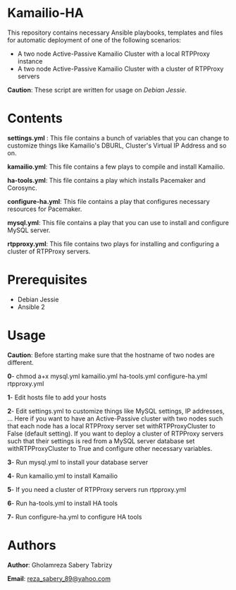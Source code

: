 Kamailio-HA
===========

This repository contains necessary Ansible playbooks, templates and files for automatic deployment of one of the following scenarios:

* A two node Active-Passive Kamailio Cluster with a local RTPProxy instance
* A two node Active-Passive Kamailio Cluster with a cluster of RTPProxy servers

**Caution**: These script are written for usage on *Debian Jessie*.

Contents
========

**settings.yml** :      This file contains a bunch of variables that you can change to customize things like Kamailio's DBURL, Cluster's Virtual IP Address and so on.

**kamailio.yml**:       This file contains a few plays to compile and install Kamailio.

**ha-tools.yml**:       This file contains a play which installs Pacemaker and Corosync.

**configure-ha.yml**:   This file contains a play that configures necessary resources for Pacemaker.

**mysql.yml**:          This file contains a play that you can use to install and configure  MySQL server.

**rtpproxy.yml**:       This file contains two plays for installing and configuring a cluster of RTPProxy servers.


Prerequisites
=============

* Debian Jessie
* Ansible 2


Usage
=====

**Caution**: Before starting make sure that the hostname of two nodes are different.

**0**- chmod a+x mysql.yml kamailio.yml ha-tools.yml configure-ha.yml rtpproxy.yml

**1**- Edit hosts file to add your hosts

**2**- Edit settings.yml to customize things like MySQL settings, IP addresses, ... Here if you want to have an Active-Passive cluster
with two nodes such that each node has a local RTPProxy server set withRTPProxyCluster to False (default setting). If you want to deploy 
a cluster of RTPProxy servers such that their settings is red from a MySQL server database set withRTPProxyCluster to True and configure 
other necessary variables.

**3**- Run mysql.yml to install your database server

**4**- Run kamailio.yml to install Kamailio

**5**- If you need a cluster of RTPProxy servers run rtpproxy.yml

**6**- Run ha-tools.yml to install HA tools

**7**- Run configure-ha.yml to configure HA tools

Authors
=======

**Author**: Gholamreza Sabery Tabrizy

**Email**: reza_sabery_89@yahoo.com
